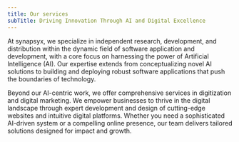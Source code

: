 ```yaml
---
title: Our services
subTitle: Driving Innovation Through AI and Digital Excellence
---
```


At synapsy<span class="brand-highlight">x</span>, we specialize in independent research, development, and distribution within the dynamic field of software application and development, with a core focus on harnessing the power of Artificial Intelligence (AI). Our expertise extends from conceptualizing novel AI solutions to building and deploying robust software applications that push the boundaries of technology.

Beyond our AI-centric work, we offer comprehensive services in digitization and digital marketing. We empower businesses to thrive in the digital landscape through expert development and design of cutting-edge websites and intuitive digital platforms. Whether you need a sophisticated AI-driven system or a compelling online presence, our team delivers tailored solutions designed for impact and growth.